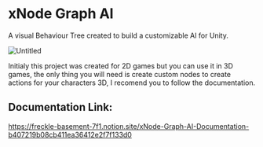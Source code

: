 # xNode Graph AI
A visual Behaviour Tree created to build a customizable AI for Unity.

![Untitled](https://github.com/arycaramez/xNodeGraphAI/assets/37397920/7505662b-7977-4f29-ab61-09555b302ad8)

Initialy this project was created for 2D games but you can use it in 3D games, the only thing you will need is create custom nodes to create actions for your characters 3D, I recomend you to follow the documentation.

## Documentation Link:
https://freckle-basement-7f1.notion.site/xNode-Graph-AI-Documentation-b407219b08cb411ea36412e2f7f133d0

